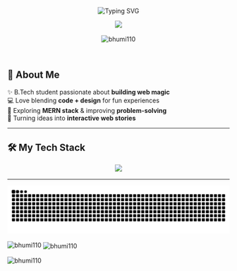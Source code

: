
<p align="center">
  <img src="https://readme-typing-svg.demolab.com?font=Fira+Code&size=28&duration=3000&pause=10000&color=FF69B4&center=true&vCenter=true&repeat=false&width=435&lines=Hey!+I'm+Bhumi..." alt="Typing SVG" />
</p>


<p align="center">
  <img src="https://media.giphy.com/media/WUlplcMpOCEmTGBtBW/giphy.gif" width="250px" />
</p>
<p align="center">
  <img src="https://komarev.com/ghpvc/?username=bhumi110&label=Profile%20views&color=0e75b6&style=flat" alt="bhumi110" />
</p>
<br>

## 🚀 About Me
✨ B.Tech student passionate about **building web magic**  
💻 Love blending **code + design** for fun experiences  
🌱 Exploring **MERN stack** & improving **problem-solving**  
🎨 Turning ideas into **interactive web stories**  

---

## 🛠️ My Tech Stack  
<p align="center">
  <img src="https://skillicons.dev/icons?i=c,python,html,css,js,bootstrap,nodejs,express,mongodb,mysql,figma,git,github&perline=7" />
</p>

---

![Neon Snake](https://github.com/bhumi110/bhumi110/blob/output/snake-neon.svg)

<p><img align="left" src="https://github-readme-stats.vercel.app/api/top-langs?username=bhumi110&show_icons=true&locale=en&layout=compact&theme=tokyonight&title_color=39FF14&icon_color=FF00FF&text_color=00FFFF&bg_color=000000" alt="bhumi110" /></p>

<p>&nbsp;<img align="center" src="https://github-readme-stats.vercel.app/api?username=bhumi110&show_icons=true&locale=en&theme=tokyonight&title_color=39FF14&icon_color=FF00FF&text_color=00FFFF&bg_color=000000" alt="bhumi110" /></p>



<p><img align="center" src="https://github-readme-streak-stats.herokuapp.com/?user=bhumi110&" alt="bhumi110" /></p>
